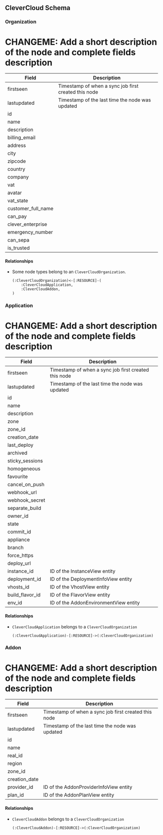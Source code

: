 ## CleverCloud Schema



### Organization

# CHANGEME: Add a short description of the node and complete fields description

| Field | Description |
|-------|-------------|
| firstseen| Timestamp of when a sync job first created this node  |
| lastupdated |  Timestamp of the last time the node was updated |
| id |  |
| name |  |
| description |  |
| billing_email |  |
| address |  |
| city |  |
| zipcode |  |
| country |  |
| company |  |
| vat |  |
| avatar |  |
| vat_state |  |
| customer_full_name |  |
| can_pay |  |
| clever_enterprise |  |
| emergency_number |  |
| can_sepa |  |
| is_trusted |  |

#### Relationships
- Some node types belong to an `CleverCloudOrganization`.
    ```
    (:CleverCloudOrganization)<-[:RESOURCE]-(
        :CleverCloudApplication,
        :CleverCloudAddon,
    )
    ```


### Application

# CHANGEME: Add a short description of the node and complete fields description

| Field | Description |
|-------|-------------|
| firstseen| Timestamp of when a sync job first created this node  |
| lastupdated |  Timestamp of the last time the node was updated |
| id |  |
| name |  |
| description |  |
| zone |  |
| zone_id |  |
| creation_date |  |
| last_deploy |  |
| archived |  |
| sticky_sessions |  |
| homogeneous |  |
| favourite |  |
| cancel_on_push |  |
| webhook_url |  |
| webhook_secret |  |
| separate_build |  |
| owner_id |  |
| state |  |
| commit_id |  |
| appliance |  |
| branch |  |
| force_https |  |
| deploy_url |  |
| instance_id | ID of the InstanceView entity |
| deployment_id | ID of the DeploymentInfoView entity |
| vhosts_id | ID of the VhostView entity |
| build_flavor_id | ID of the FlavorView entity |
| env_id | ID of the AddonEnvironmentView entity |

#### Relationships
- `CleverCloudApplication` belongs to a `CleverCloudOrganization`
    ```
    (:CleverCloudApplication)-[:RESOURCE]->(:CleverCloudOrganization)
    ```


### Addon

# CHANGEME: Add a short description of the node and complete fields description

| Field | Description |
|-------|-------------|
| firstseen| Timestamp of when a sync job first created this node  |
| lastupdated |  Timestamp of the last time the node was updated |
| id |  |
| name |  |
| real_id |  |
| region |  |
| zone_id |  |
| creation_date |  |
| provider_id | ID of the AddonProviderInfoView entity |
| plan_id | ID of the AddonPlanView entity |

#### Relationships
- `CleverCloudAddon` belongs to a `CleverCloudOrganization`
    ```
    (:CleverCloudAddon)-[:RESOURCE]->(:CleverCloudOrganization)
    ```
